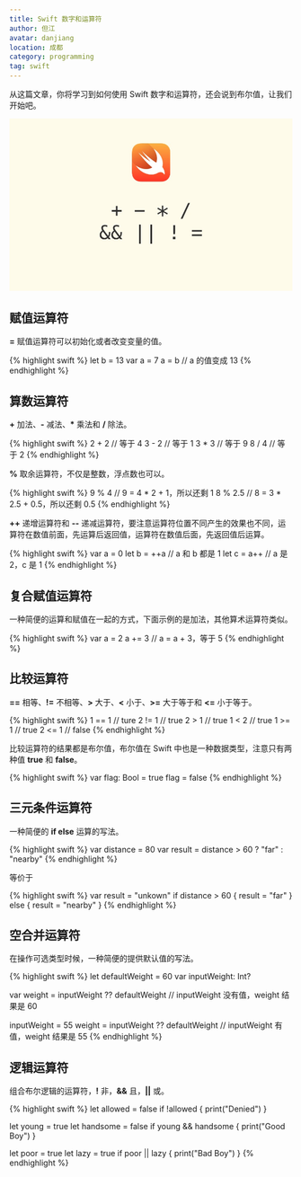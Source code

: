 ```yaml
---
title: Swift 数字和运算符
author: 但江
avatar: danjiang
location: 成都 
category: programming
tag: swift
---
```


从这篇文章，你将学习到如何使用 Swift 数字和运算符，还会说到布尔值，让我们开始吧。

![Swift Numbers and Operators](/images/swift-numbers-and-operators.jpg)

## 赋值运算符

**=** 赋值运算符可以初始化或者改变变量的值。

{% highlight swift %}
let b = 13
var a = 7
a = b // a 的值变成 13
{% endhighlight %}

## 算数运算符

**+** 加法、**-** 减法、**\*** 乘法和 **/** 除法。

{% highlight swift %}
2 + 2 // 等于 4
3 - 2 // 等于 1
3 * 3 // 等于 9
8 / 4 // 等于 2
{% endhighlight %}

**%** 取余运算符，不仅是整数，浮点数也可以。

{% highlight swift %}
9 % 4 // 9 = 4 * 2 + 1，所以还剩 1
8 % 2.5 // 8 = 3 * 2.5 + 0.5，所以还剩 0.5
{% endhighlight %}

**++** 递增运算符和 **\-\-** 递减运算符，要注意运算符位置不同产生的效果也不同，运算符在数值前面，先运算后返回值，运算符在数值后面，先返回值后运算。

{% highlight swift %}
var a = 0
let b = ++a // a 和 b 都是 1
let c = a++ // a 是 2，c 是 1
{% endhighlight %}

## 复合赋值运算符

一种简便的运算和赋值在一起的方式，下面示例的是加法，其他算术运算符类似。

{% highlight swift %}
var a = 2
a += 3 // a = a + 3，等于 5
{% endhighlight %}

## 比较运算符

**==** 相等、**!=** 不相等、**>** 大于、**<** 小于、**>=** 大于等于和 **<=** 小于等于。

{% highlight swift %}
1 == 1 // ture
2 != 1 // true
2 > 1 // true
1 < 2 // true
1 >= 1 // true
2 <= 1 // false
{% endhighlight %}

比较运算符的结果都是布尔值，布尔值在 Swift 中也是一种数据类型，注意只有两种值 **true** 和 **false**。

{% highlight swift %}
var flag: Bool = true
flag = false
{% endhighlight %}

## 三元条件运算符

一种简便的 **if else** 运算的写法。

{% highlight swift %}
var distance = 80
var result = distance > 60 ? "far" : "nearby"
{% endhighlight %}

等价于

{% highlight swift %}
var result = "unkown"
if distance > 60 {
  result = "far"
} else {
  result = "nearby"
} 
{% endhighlight %}

## 空合并运算符

在操作可选类型时候，一种简便的提供默认值的写法。

{% highlight swift %}
let defaultWeight = 60
var inputWeight: Int?

var weight = inputWeight ?? defaultWeight
// inputWeight 没有值，weight 结果是 60

inputWeight = 55
weight = inputWeight ?? defaultWeight
// inputWeight 有值，weight 结果是 55
{% endhighlight %}

## 逻辑运算符

组合布尔逻辑的运算符，**!** 非，**&&** 且，**\|\|** 或。

{% highlight swift %}
let allowed = false
if !allowed {
  print("Denied")
}

let young = true
let handsome = false
if young && handsome {
  print("Good Boy")
}

let poor = true
let lazy = true
if poor || lazy {
  print("Bad Boy")
}
{% endhighlight %}
